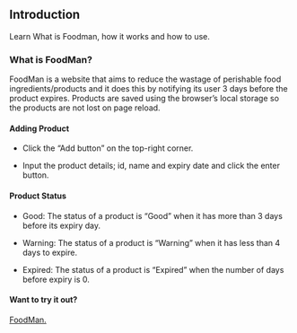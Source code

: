 ## Introduction

Learn What is Foodman, how it works and how to use.


### What is FoodMan?


FoodMan is a website that aims to reduce the wastage of perishable food ingredients/products and it does this by notifying its user 3 days before the product expires. Products are saved using the browser’s local storage so the products are not lost on page reload. 


#### Adding Product

* Click the “Add button” on the top-right corner.

* Input the product details; id, name and expiry date and click the enter button.


#### Product Status

* Good:  The status of a product is “Good” when it has more than 3 days before its expiry day.

* Warning: The status of a product is “Warning” when it has less than 4 days to expire.

* Expired: The status of a product is “Expired” when the number of days before expiry is 0.


####  Want to try it out?

[FoodMan.](https://github.com/fawazlolade/foodMan#readme)